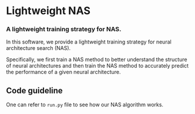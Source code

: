 # Lightweight NAS
### A lightweight training strategy for NAS. 

In this software, we provide a lightweight training strategy for neural architecture search (NAS). 

Specifically, we first train a NAS method to better understand the structure of neural architectures and then train the NAS method to accurately predict the performance of a given neural architecture.


## Code guideline

One can refer to ```run.py``` file to see how our NAS algorithm works.
